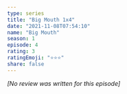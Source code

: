 ```yaml
---
type: series
title: "Big Mouth 1x4"
date: "2021-11-08T07:54:10"
name: "Big Mouth"
season: 1
episode: 4
rating: 3
ratingEmoji: "⭐️⭐️⭐️"
share: false
---
```


_[No review was written for this episode]_
